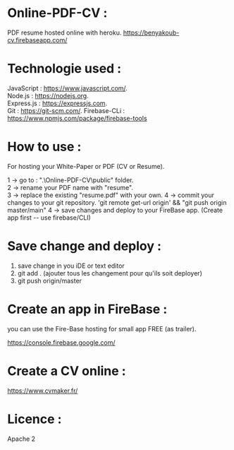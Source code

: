 # Online-PDF-CV :

PDF resume hosted online with heroku. 
<https://benyakoub-cv.firebaseapp.com/>
# Technologie used :

JavaScript : https://www.javascript.com/.  
Node.js : https://nodejs.org.  
Express.js : https://expressjs.com.  
Git : https://git-scm.com/.
Firebase-CLi : <https://www.npmjs.com/package/firebase-tools>  

# How to use :

For hosting your White-Paper or PDF (CV or Resume).

1 -> go to :  ".\Online-PDF-CV\public" folder.  
2 -> rename your PDF name with "resume".  
3 -> replace the existing "resume.pdf" with your own.
4 -> commit your changes to your git repository. 'git remote get-url origin' && "git push origin master/main"
4 -> save changes and deploy to your FireBase app. (Create app first -- use firebase/CLI)  

# Save change and deploy :

1. save change in you iDE or text editor  
2. git add . (ajouter tous les changement pour qu'ils soit deployer)  
3. git push origin/master

# Create an app in FireBase :

you can use the Fire-Base hosting for small app FREE (as trailer).

<https://console.firebase.google.com/>

# Create a CV online :

https://www.cvmaker.fr/

# Licence :

Apache 2
